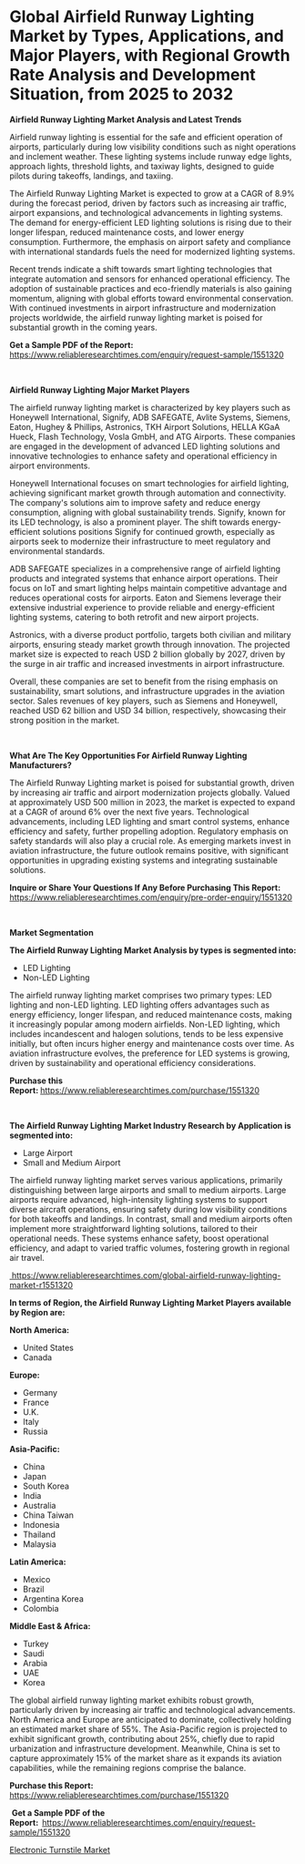 <p><h1>Global Airfield Runway Lighting Market by Types, Applications, and Major Players, with Regional Growth Rate Analysis and Development Situation, from 2025 to 2032</h1></p><p><strong>Airfield Runway Lighting Market Analysis and Latest Trends</strong></p>
<p><p>Airfield runway lighting is essential for the safe and efficient operation of airports, particularly during low visibility conditions such as night operations and inclement weather. These lighting systems include runway edge lights, approach lights, threshold lights, and taxiway lights, designed to guide pilots during takeoffs, landings, and taxiing.</p><p>The Airfield Runway Lighting Market is expected to grow at a CAGR of 8.9% during the forecast period, driven by factors such as increasing air traffic, airport expansions, and technological advancements in lighting systems. The demand for energy-efficient LED lighting solutions is rising due to their longer lifespan, reduced maintenance costs, and lower energy consumption. Furthermore, the emphasis on airport safety and compliance with international standards fuels the need for modernized lighting systems. </p><p>Recent trends indicate a shift towards smart lighting technologies that integrate automation and sensors for enhanced operational efficiency. The adoption of sustainable practices and eco-friendly materials is also gaining momentum, aligning with global efforts toward environmental conservation. With continued investments in airport infrastructure and modernization projects worldwide, the airfield runway lighting market is poised for substantial growth in the coming years.</p></p>
<p><strong>Get a Sample PDF of the Report:&nbsp;</strong> <a href="https://www.reliableresearchtimes.com/enquiry/request-sample/1551320?utm_campaign=2479&utm_medium=2&utm_source=Github&utm_content=ia&utm_term=16022025&utm_id=airfield-runway-lighting">https://www.reliableresearchtimes.com/enquiry/request-sample/1551320</a></p>
<p>&nbsp;</p>
<p><strong>Airfield Runway Lighting Major Market Players</strong></p>
<p><p>The airfield runway lighting market is characterized by key players such as Honeywell International, Signify, ADB SAFEGATE, Avlite Systems, Siemens, Eaton, Hughey & Phillips, Astronics, TKH Airport Solutions, HELLA KGaA Hueck, Flash Technology, Vosla GmbH, and ATG Airports. These companies are engaged in the development of advanced LED lighting solutions and innovative technologies to enhance safety and operational efficiency in airport environments.</p><p>Honeywell International focuses on smart technologies for airfield lighting, achieving significant market growth through automation and connectivity. The company's solutions aim to improve safety and reduce energy consumption, aligning with global sustainability trends. Signify, known for its LED technology, is also a prominent player. The shift towards energy-efficient solutions positions Signify for continued growth, especially as airports seek to modernize their infrastructure to meet regulatory and environmental standards.</p><p>ADB SAFEGATE specializes in a comprehensive range of airfield lighting products and integrated systems that enhance airport operations. Their focus on IoT and smart lighting helps maintain competitive advantage and reduces operational costs for airports. Eaton and Siemens leverage their extensive industrial experience to provide reliable and energy-efficient lighting systems, catering to both retrofit and new airport projects.</p><p>Astronics, with a diverse product portfolio, targets both civilian and military airports, ensuring steady market growth through innovation. The projected market size is expected to reach USD 2 billion globally by 2027, driven by the surge in air traffic and increased investments in airport infrastructure.</p><p>Overall, these companies are set to benefit from the rising emphasis on sustainability, smart solutions, and infrastructure upgrades in the aviation sector. Sales revenues of key players, such as Siemens and Honeywell, reached USD 62 billion and USD 34 billion, respectively, showcasing their strong position in the market.</p></p>
<p>&nbsp;</p>
<p><strong>What Are The Key Opportunities For Airfield Runway Lighting Manufacturers?</strong></p>
<p><p>The Airfield Runway Lighting market is poised for substantial growth, driven by increasing air traffic and airport modernization projects globally. Valued at approximately USD 500 million in 2023, the market is expected to expand at a CAGR of around 6% over the next five years. Technological advancements, including LED lighting and smart control systems, enhance efficiency and safety, further propelling adoption. Regulatory emphasis on safety standards will also play a crucial role. As emerging markets invest in aviation infrastructure, the future outlook remains positive, with significant opportunities in upgrading existing systems and integrating sustainable solutions.</p></p>
<p><strong>Inquire or Share Your Questions If Any Before Purchasing This Report:</strong> <a href="https://www.reliableresearchtimes.com/enquiry/pre-order-enquiry/1551320?utm_campaign=2479&utm_medium=2&utm_source=Github&utm_content=ia&utm_term=16022025&utm_id=airfield-runway-lighting">https://www.reliableresearchtimes.com/enquiry/pre-order-enquiry/1551320</a></p>
<p>&nbsp;</p>
<p><strong>Market Segmentation</strong></p>
<p><strong>The Airfield Runway Lighting Market Analysis by types is segmented into:</strong></p>
<p><ul><li>LED Lighting</li><li>Non-LED Lighting</li></ul></p>
<p><p>The airfield runway lighting market comprises two primary types: LED lighting and non-LED lighting. LED lighting offers advantages such as energy efficiency, longer lifespan, and reduced maintenance costs, making it increasingly popular among modern airfields. Non-LED lighting, which includes incandescent and halogen solutions, tends to be less expensive initially, but often incurs higher energy and maintenance costs over time. As aviation infrastructure evolves, the preference for LED systems is growing, driven by sustainability and operational efficiency considerations.</p></p>
<p><strong>Purchase this Report:&nbsp;</strong><a href="https://www.reliableresearchtimes.com/purchase/1551320?utm_campaign=2479&utm_medium=2&utm_source=Github&utm_content=ia&utm_term=16022025&utm_id=airfield-runway-lighting">https://www.reliableresearchtimes.com/purchase/1551320</a></p>
<p>&nbsp;</p>
<p><strong>The Airfield Runway Lighting Market Industry Research by Application is segmented into:</strong></p>
<p><ul><li>Large Airport</li><li>Small and Medium Airport</li></ul></p>
<p><p>The airfield runway lighting market serves various applications, primarily distinguishing between large airports and small to medium airports. Large airports require advanced, high-intensity lighting systems to support diverse aircraft operations, ensuring safety during low visibility conditions for both takeoffs and landings. In contrast, small and medium airports often implement more straightforward lighting solutions, tailored to their operational needs. These systems enhance safety, boost operational efficiency, and adapt to varied traffic volumes, fostering growth in regional air travel.</p></p>
<p><a href="https://www.reliableresearchtimes.com/global-airfield-runway-lighting-market-r1551320?utm_campaign=2479&utm_medium=2&utm_source=Github&utm_content=ia&utm_term=16022025&utm_id=airfield-runway-lighting">&nbsp;https://www.reliableresearchtimes.com/global-airfield-runway-lighting-market-r1551320</a></p>
<p><strong>In terms of Region, the Airfield Runway Lighting Market Players available by Region are:</strong></p>
<p>
    <p> <strong> North America: </strong>
        <ul>
            <li>United States</li>
            <li>Canada</li>
        </ul>
        </p> 
    <p> <strong> Europe: </strong>
        <ul>
            <li>Germany</li>
            <li>France</li>
            <li>U.K.</li>
            <li>Italy</li>
            <li>Russia</li>
        </ul>
        </p> 
    <p> <strong> Asia-Pacific: </strong>
        <ul>
            <li>China</li>
            <li>Japan</li>
            <li>South Korea</li>
            <li>India</li>
            <li>Australia</li>
            <li>China Taiwan</li>
            <li>Indonesia</li>
            <li>Thailand</li>
            <li>Malaysia</li>
        </ul>
        </p> 
    <p> <strong> Latin America: </strong>
        <ul>
            <li>Mexico</li>
            <li>Brazil</li>
            <li>Argentina Korea</li>
            <li>Colombia</li>
        </ul>
        </p> 
    <p> <strong> Middle East & Africa: </strong>
        <ul>
            <li>Turkey</li>
            <li>Saudi</li>
            <li>Arabia</li>
            <li>UAE</li>
            <li>Korea</li>
        </ul>
    </p>
    </p>
<p><p>The global airfield runway lighting market exhibits robust growth, particularly driven by increasing air traffic and technological advancements. North America and Europe are anticipated to dominate, collectively holding an estimated market share of 55%. The Asia-Pacific region is projected to exhibit significant growth, contributing about 25%, chiefly due to rapid urbanization and infrastructure development. Meanwhile, China is set to capture approximately 15% of the market share as it expands its aviation capabilities, while the remaining regions comprise the balance.</p></p>
<p><strong>Purchase this Report: </strong><a href="https://www.reliableresearchtimes.com/purchase/1551320?utm_campaign=2479&utm_medium=2&utm_source=Github&utm_content=ia&utm_term=16022025&utm_id=airfield-runway-lighting">https://www.reliableresearchtimes.com/purchase/1551320</a></p>
<p>&nbsp;<strong>Get a Sample PDF of the Report:&nbsp;&nbsp;</strong><a href="https://www.reliableresearchtimes.com/enquiry/request-sample/1551320?utm_campaign=2479&utm_medium=2&utm_source=Github&utm_content=ia&utm_term=16022025&utm_id=airfield-runway-lighting">https://www.reliableresearchtimes.com/enquiry/request-sample/1551320</a></p>
<p><strong></strong></p>
<p><p><a href="https://github.com/lizamflotow/Market-Research-Report-List-1/blob/main/electronic-turnstile-market.md?utm_campaign=2479&utm_medium=2&utm_source=Github&utm_content=ia&utm_term=16022025&utm_id=airfield-runway-lighting">Electronic Turnstile Market</a></p></p>